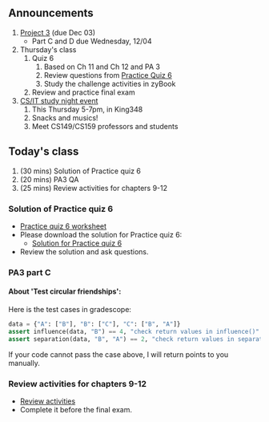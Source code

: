 ## Announcements
1. [Project 3](https://w3.cs.jmu.edu/cs149/f24/pa/pa3/) (due Dec 03)
   - Part C and D due Wednesday, 12/04
2. Thursday's class
   1. Quiz 6
      1. Based on Ch 11 and Ch 12 and PA 3
      2. Review questions from [Practice Quiz 6](https://w3.cs.jmu.edu/cs149/f24/quiz/practice6/)
      3. Study the challenge activities in zyBook
   2. Review and practice final exam
3. [CS/IT study night event](https://w3.cs.jmu.edu/cs149/f24/csit/wit_study_night/)
   1. This Thursday 5-7pm, in King348
   2. Snacks and musics!
   3. Meet CS149/CS159 professors and students


## Today's class
1. (30 mins) Solution of Practice quiz 6
2. (20 mins) PA3 QA
3. (25 mins) Review activities for chapters 9-12


### Solution of Practice quiz 6
- [Practice quiz 6 worksheet](https://w3.cs.jmu.edu/cs149/f24/quiz/practice6/)
- Please download the solution for Practice quiz 6:
  - [Solution for Practice quiz 6](pogil_sheet\PracticeQuiz6_Answers.pdf)
- Review the solution and ask questions.

### PA3 part C
#### About 'Test circular friendships':
Here is the test cases in gradescope:

```Python
data = {"A": ["B"], "B": ["C"], "C": ["B", "A"]}
assert influence(data, "B") == 4, "check return values in influence()"
assert separation(data, "B", "A") == 2, "check return values in separation()"
```
If your code cannot pass the case above, I will return points to you manually.

### Review activities for chapters 9-12
- [Review activities](https://duanzhuojun.github.io/cs149_Fa24_Duan/review2.html)
- Complete it before the final exam.
